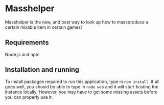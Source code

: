# Masshelper
Masshelper is the new, and best way to look up how to massproduce a certain mixable item in certain games!

## Requirements
Node.js and npm

## Installation and running
To install packages required to run this application, type in `npm install`. If all goes well, you should be able to type in `node web` and it will start hosting the instance locally. However, you may have to get some missing assets before you can properly use it.
